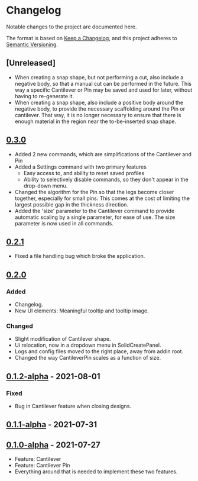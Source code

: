 # Changelog

Notable changes to the project are documented here.

The format is based on [Keep a Changelog](https://keepachangelog.com/en/1.0.0/),
and this project adheres to [Semantic Versioning](https://semver.org/spec/v2.0.0.html).

## [Unreleased]
- When creating a snap shape, but not performing a cut, also include a negative body, so that a manual cut can be performed in the future. This way a specific Cantilever or Pin may be saved and used for later, without having to re-generate it.
- When creating a snap shape, also include a positive body around the negative body, to provide the necessary scaffolding around the Pin or cantilever. That way, it is no longer necessary to ensure that there is enough material in the region near the to-be-inserted snap shape.



## [0.3.0]
- Added 2 new commands, which are simplifications of the Cantilever and Pin
- Added a Settings command with two primary features
  - Easy access to, and ability to reset saved profiles
  - Ability to selectively disable commands, so they don't appear in the drop-down menu.
- Changed the algorithm for the Pin so that the legs become closer together, especially for small pins. This comes at the cost of limiting the largest possible gap in the thickness direction.
- Added the 'size' parameter to the Cantilever command to provide automatic scaling by a single parameter, for ease of use. The size parameter is now used in all commands.
  

## [0.2.1]
- Fixed a file handling bug which broke the application.

## [0.2.0]

### Added
- Changelog.
- New UI elements: Meaningful tooltip and tooltip image.

### Changed
- Slight modification of Cantilever shape.
- Ui relocation, now in a dropdown menu in SolidCreatePanel.
- Logs and config files moved to the right place, away from addin root.
- Changed the way CantileverPin scales as a function of size.

## [0.1.2-alpha] - 2021-08-01

### Fixed
- Bug in Cantilever feature when closing designs.

## [0.1.1-alpha] - 2021-07-31

## [0.1.0-alpha] - 2021-07-27
- Feature: Cantilever
- Feature: Cantilever Pin
- Everything around that is needed to implement these two features.



[0.3.0]: https://github.com/AlfMikael/snap-generator/compare/0.2.1...0.3.0
[0.2.1]: https://github.com/AlfMikael/snap-generator/compare/0.2.0...0.2.1
[0.2.0]: https://github.com/AlfMikael/snap-generator/compare/v0.1.2-alpha...0.2.0
[0.1.2-alpha]: https://github.com/AlfMikael/snap-generator/compare/v0.1.1-alpha...v0.1.2-alpha
[0.1.1-alpha]: https://github.com/AlfMikael/snap-generator/compare/v0.1.1-alpha...v0.1.2-alpha
[0.1.0-alpha]: https://github.com/AlfMikael/snap-generator/releases/tag/v0.1.0-alpha





